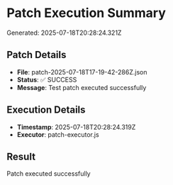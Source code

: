 # Patch Execution Summary
Generated: 2025-07-18T20:28:24.321Z

## Patch Details
- **File**: patch-2025-07-18T17-19-42-286Z.json
- **Status**: ✅ SUCCESS
- **Message**: Test patch executed successfully

## Execution Details
- **Timestamp**: 2025-07-18T20:28:24.319Z
- **Executor**: patch-executor.js

## Result
Patch executed successfully
